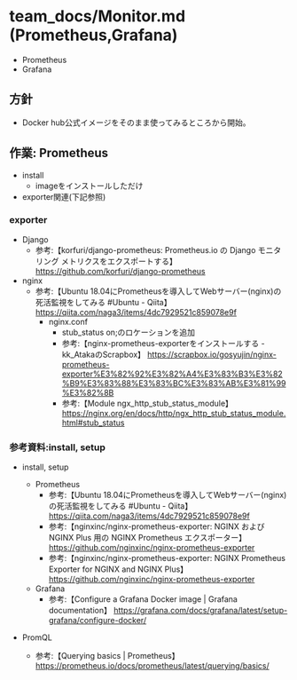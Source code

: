 # team_docs/Monitor.md (Prometheus,Grafana)

- Prometheus
- Grafana

## 方針

- Docker hub公式イメージをそのまま使ってみるところから開始。

## 作業: Prometheus  

- install
  - imageをインストールしただけ
- exporter関連(下記参照)

### exporter

- Django
  - 参考:【korfuri/django-prometheus: Prometheus.io の Django モニタリング メトリクスをエクスポートする】 https://github.com/korfuri/django-prometheus
- nginx
  - 参考:【Ubuntu 18.04にPrometheusを導入してWebサーバー(nginx)の死活監視をしてみる #Ubuntu - Qiita】 <https://qiita.com/naga3/items/4dc7929521c859078e9f>
    - nginx.conf
      - stub_status on;のロケーションを追加
      - 参考:【nginx-prometheus-exporterをインストールする - kk_AtakaのScrapbox】 <https://scrapbox.io/gosyujin/nginx-prometheus-exporter%E3%82%92%E3%82%A4%E3%83%B3%E3%82%B9%E3%83%88%E3%83%BC%E3%83%AB%E3%81%99%E3%82%8B>
      - 参考:【Module ngx_http_stub_status_module】 <https://nginx.org/en/docs/http/ngx_http_stub_status_module.html#stub_status>

### 参考資料:install, setup

- install, setup
  - Prometheus
    - 参考:【Ubuntu 18.04にPrometheusを導入してWebサーバー(nginx)の死活監視をしてみる #Ubuntu - Qiita】 <https://qiita.com/naga3/items/4dc7929521c859078e9f>
    - 参考:【nginxinc/nginx-prometheus-exporter: NGINX および NGINX Plus 用の NGINX Prometheus エクスポーター】 <https://github.com/nginxinc/nginx-prometheus-exporter>
    - 参考:【nginxinc/nginx-prometheus-exporter: NGINX Prometheus Exporter for NGINX and NGINX Plus】 <https://github.com/nginxinc/nginx-prometheus-exporter>
  - Grafana
    - 参考:【Configure a Grafana Docker image | Grafana documentation】 <https://grafana.com/docs/grafana/latest/setup-grafana/configure-docker/>

- PromQL
  - 参考:【Querying basics | Prometheus】 <https://prometheus.io/docs/prometheus/latest/querying/basics/>
